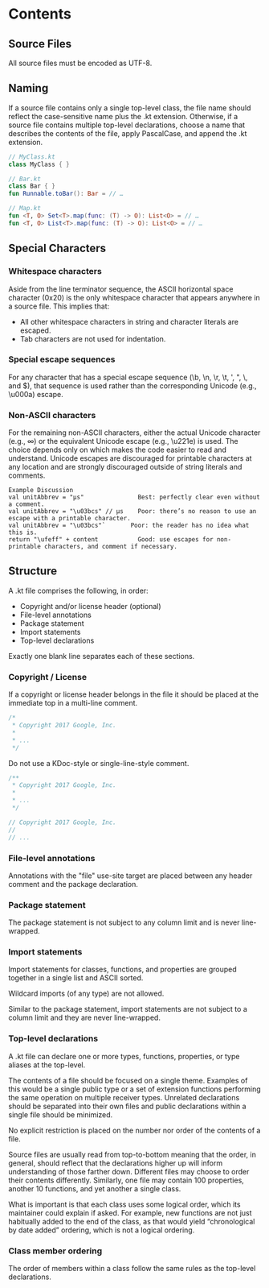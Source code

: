 # Contents
## Source Files
All source files must be encoded as UTF-8.

## Naming
If a source file contains only a single top-level class, the file name should reflect the case-sensitive name plus the .kt extension. Otherwise, if a source file contains multiple top-level declarations, choose a name that describes the contents of the file, apply PascalCase, and append the .kt extension.

```kotlin 
// MyClass.kt
class MyClass { }
```

```kotlin
// Bar.kt
class Bar { }
fun Runnable.toBar(): Bar = // …
```

```kotlin
// Map.kt
fun <T, O> Set<T>.map(func: (T) -> O): List<O> = // …
fun <T, O> List<T>.map(func: (T) -> O): List<O> = // …
```

## Special Characters
### Whitespace characters
Aside from the line terminator sequence, the ASCII horizontal space character (0x20) is the only whitespace character that appears anywhere in a source file. This implies that:

- All other whitespace characters in string and character literals are escaped.
- Tab characters are not used for indentation.

### Special escape sequences
For any character that has a special escape sequence (\b, \n, \r, \t, \', \", \\, and \$), that sequence is used rather than the corresponding Unicode (e.g., \u000a) escape.

### Non-ASCII characters
For the remaining non-ASCII characters, either the actual Unicode character (e.g., ∞) or the equivalent Unicode escape (e.g., \u221e) is used. The choice depends only on which makes the code easier to read and understand. Unicode escapes are discouraged for printable characters at any location and are strongly discouraged outside of string literals and comments.

```
Example	Discussion
val unitAbbrev = "μs"	            Best: perfectly clear even without a comment.
val unitAbbrev = "\u03bcs" // μs	Poor: there’s no reason to use an escape with a printable character.
val unitAbbrev = "\u03bcs"`	      Poor: the reader has no idea what this is.
return "\ufeff" + content	        Good: use escapes for non-printable characters, and comment if necessary.
```

## Structure
A .kt file comprises the following, in order:

- Copyright and/or license header (optional)
- File-level annotations
- Package statement
- Import statements
- Top-level declarations

Exactly one blank line separates each of these sections.

### Copyright / License
If a copyright or license header belongs in the file it should be placed at the immediate top in a multi-line comment.
```kotlin
/*
 * Copyright 2017 Google, Inc.
 *
 * ...
 */
```
Do not use a KDoc-style or single-line-style comment.
```kotlin
/**
 * Copyright 2017 Google, Inc.
 *
 * ...
 */
```

```kotlin
// Copyright 2017 Google, Inc.
//
// ...
```
### File-level annotations
Annotations with the "file" use-site target are placed between any header comment and the package declaration.

### Package statement
The package statement is not subject to any column limit and is never line-wrapped.

### Import statements
Import statements for classes, functions, and properties are grouped together in a single list and ASCII sorted.

Wildcard imports (of any type) are not allowed.

Similar to the package statement, import statements are not subject to a column limit and they are never line-wrapped.

### Top-level declarations
A .kt file can declare one or more types, functions, properties, or type aliases at the top-level.

The contents of a file should be focused on a single theme. Examples of this would be a single public type or a set of extension functions performing the same operation on multiple receiver types. Unrelated declarations should be separated into their own files and public declarations within a single file should be minimized.

No explicit restriction is placed on the number nor order of the contents of a file.

Source files are usually read from top-to-bottom meaning that the order, in general, should reflect that the declarations higher up will inform understanding of those farther down. Different files may choose to order their contents differently. Similarly, one file may contain 100 properties, another 10 functions, and yet another a single class.

What is important is that each class uses some logical order, which its maintainer could explain if asked. For example, new functions are not just habitually added to the end of the class, as that would yield “chronological by date added” ordering, which is not a logical ordering.

### Class member ordering
The order of members within a class follow the same rules as the top-level declarations.
